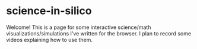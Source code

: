 # science-in-silico

Welcome! This is a page for some interactive science/math visualizations/simulations I've written for the browser. I plan to record some videos explaining how to use them.
